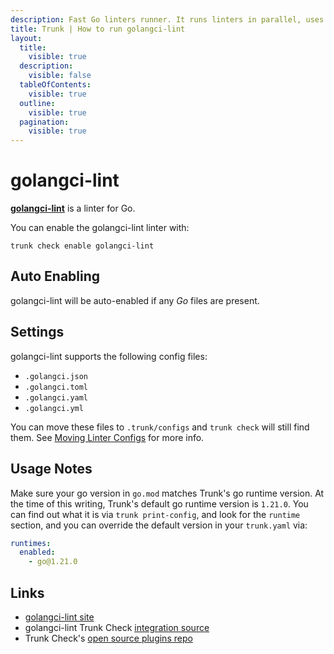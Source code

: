 ```yaml
---
description: Fast Go linters runner. It runs linters in parallel, uses caching, supports yaml config, has integrations with all major IDE and has dozens of linters included.
title: Trunk | How to run golangci-lint
layout:
  title:
    visible: true
  description:
    visible: false
  tableOfContents:
    visible: true
  outline:
    visible: true
  pagination:
    visible: true
---
```


# golangci-lint

[**golangci-lint**](https://github.com/golangci/golangci-lint) is a linter for Go.

You can enable the golangci-lint linter with:

```shell
trunk check enable golangci-lint
```

## Auto Enabling

golangci-lint will be auto-enabled if any *Go* files are present.

## Settings

golangci-lint supports the following config files:
* `.golangci.json`
* `.golangci.toml`
* `.golangci.yaml`
* `.golangci.yml`

You can move these files to `.trunk/configs` and `trunk check` will still find them. See [Moving Linter Configs](..#moving-linter-configs) for more info.


## Usage Notes

Make sure your go version in `go.mod` matches Trunk's go runtime version. At the time of this writing, Trunk's default go runtime version is `1.21.0`. You can find out what it is via `trunk print-config`, and look for the `runtime` section, and you can override the default version in your `trunk.yaml` via:

```yaml
runtimes:
  enabled:
    - go@1.21.0
```




## Links

- [golangci-lint site](https://github.com/golangci/golangci-lint)
- golangci-lint Trunk Check [integration source](https://github.com/trunk-io/plugins/tree/main/linters/golangci-lint)
- Trunk Check's [open source plugins repo](https://github.com/trunk-io/plugins/tree/main)
